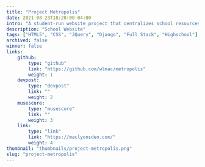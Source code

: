 ```yaml
---
title: "Project Metropolis"
date: 2021-08-23T18:20:00-04:00
intro: "A student-run website project that centralizes school resources and information for all students to access."
description: "School Website"
tags: ["HTML5", "CSS", "JQuery", "Django", "Full Stack", "Highschool"]
archived: false
winner: false
links: 
    github: 
        type: "github"
        link: "https://github.com/wlmac/metropolis"
        weight: 1
    devpost:
        type: "devpost"
        link: ""
        weight: 2
    musescore:
        type: "musescore"
        link: ""
        weight: 3
    link:
        type: "link"
        link: "https://maclyonsden.com/"
        weight: 4
thumbnail: "thumbnails/project-metropolis.png"
slug: "project-metropolis"
---
```


